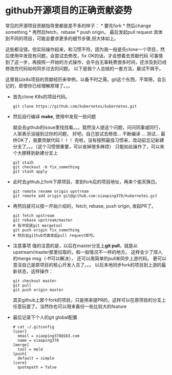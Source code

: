 # github开源项目的正确贡献姿势

常见的开源项目贡献指导里都是差不多的样子：
    * 要先fork
    * 然后change something
    * 再然后fetch，rebase
    * push origin， 最后发起pull request
具体到不同的项目，可能会要求更多的细节步骤,但大体如上。

这些都没错，但实际操作起来，和习惯不符。因为我一般是先clone一个项目，然后使用中发现有问题，会尝试去修改，fix OK的话，才会想着去贡献代码
可事情到了这一步，再按照一开始的方式操作，会平白无辜耗费很多时间，还涉及到已经修改完代码如何同步过去的问题。
以下是我个人总结的一套方法，屡试不爽乎。

这里我以k8s项目的贡献经历来举例，以备不时之需。git这个东西，不常用，会忘记的，即使你已经理解原理了。。。

* 首先clone K8s的项目代码。
    ```
    git clone https://github.com/kubernetes/kubernetes.git
    ```

* 然后自行编译 **make**, 使用中发现一些问题

    就会去github的issue里找找看。。。竟然没人提这个问题，问问同事或同行，人家表示没碰到过你的问题，
    好吧，自己尝试去修改... 不断编译 ... 测试... 最终OK了，我要贡献代码！！！
    完啦，没有按照最佳习惯来，改动前忘记新建分支了。。。（这个习惯很重要，可以省掉很多麻烦）
    只能如此操作了，可以来个大挪移到新建分支上

  ```
  git stash
  git checkout -b fix_something
  git stash apply
  ```

* 此时去github上fork下原项目，拿到fork后的项目地址，再来个偷天换日。
  ```
  git remote rename origin upstream
  git remote add origin git@github.com:xiaoping378/kubernetes.git
  ```

* 再然后就可以按一开始介绍的，fetch, rebase, push origin, 发起PR了。
  ```
  git fetch upstream
  git rebase upstream/master
  # 有冲突就git mergetool
  git push origin fix_something 
  # 然后去github页面发起pull request即可。
  ```

* 注意事项
    值的注意的是，以后在master分支上**git pull**，就是从upstream/master那里拉取的，和一般情况不一样的地方。
    这样会少了烦人的merge msg（-ff可以解决）， 还可以用简单的pull来同步上游代码。
    更可以意淫自己是原项目的核心开发人员了。。。
    以后本地同步fork的项目到上游的最新状态，这样操作：
  ```
  git checkout master
  git pull
  git push origin master
  ```
    其实github上那个fork的项目，只是用来提PR的，这样可以在原项目的分支上任意玩耍了。当然你也可以用来备份一些比较大的feature

* 最后记录下个人的git global配置
  ```
  # cat ~/.gitconfig
  [user]
    email = xiaoping378@163.com
    name = xiaoping378
  [merge]
    tool = meld
  [push]
    default = simple
  [core]
    quotepath = false
  ```

